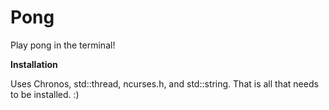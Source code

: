 # Pong

Play pong in the terminal!

**Installation**

Uses Chronos, std::thread, ncurses.h, and std::string. That is all that needs to be installed. :)
